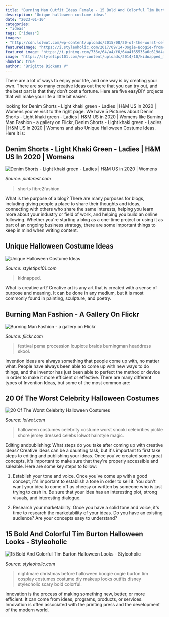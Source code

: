 ```yaml
---
title: "Burning Man Outfit Ideas Female - 15 Bold And Colorful Tim Burton Halloween Looks"
description: "Unique halloween costume ideas"
date: "2023-01-10"
categories:
- "ideas"
tags: ["ideas"]
images:
- "http://cdn.lolwot.com/wp-content/uploads/2015/08/20-of-the-worst-celebrity-halloween-costumes-4.jpg"
featuredImage: "https://i.styleoholic.com/2017/09/14-Oogie-Boogie-from-Nightmare-Before-Christmas.jpg"
featured_image: "https://i.pinimg.com/736x/64/a4/f6/64a4f65535a6c619d4a65c895873ff4e.jpg"
image: "https://styletips101.com/wp-content/uploads/2014/10/kidnapped_mermaid_costume.jpg"
ShowToc: true
author: "Brigitte Dickens V"
---
```



There are a lot of ways to enjoy your life, and one way is by creating your own. There are so many creative ideas out there that you can try out, and the best part is that they don’t cost a fortune. Here are five easyDIY projects that will make your life a little bit easier.

	

		
looking for Denim Shorts - Light khaki green - Ladies | H&amp;M US in 2020 | Womens you've visit to the right page. We have 5 Pictures about Denim Shorts - Light khaki green - Ladies | H&amp;M US in 2020 | Womens like Burning Man Fashion - a gallery on Flickr, Denim Shorts - Light khaki green - Ladies | H&amp;M US in 2020 | Womens and also Unique Halloween Costume Ideas. Here it is:
		
    
## Denim Shorts - Light Khaki Green - Ladies | H&amp;M US In 2020 | Womens

<img loading=lazy src="https://i.pinimg.com/736x/64/a4/f6/64a4f65535a6c619d4a65c895873ff4e.jpg" onerror="this.onerror=null;this.src='https://tse3.mm.bing.net/th?id=OIP.54eeO7M7TiNy9kMr7r4cbQHaLI&amp;pid=15.1';" alt="Denim Shorts - Light khaki green - Ladies | H&amp;M US in 2020 | Womens">

_Source: pinterest.com_

>shorts fibre2fashion. 

	

What is the purpose of a blog?
There are many purposes for blogs, including giving people a place to share their thoughts and ideas, connecting with others who share the same interests, helping you learn more about your industry or field of work, and helping you build an online following. Whether you're starting a blog as a one-time project or using it as part of an ongoing business strategy, there are some important things to keep in mind when writing content.

    
## Unique Halloween Costume Ideas

<img loading=lazy src="https://styletips101.com/wp-content/uploads/2014/10/kidnapped_mermaid_costume.jpg" onerror="this.onerror=null;this.src='https://tse1.mm.bing.net/th?id=OIP.FAzFvkGimKR4NBY5ErubbQHaJ4&amp;pid=15.1';" alt="Unique Halloween Costume Ideas">

_Source: styletips101.com_

>kidnapped. 

	

What is creative art?
Creative art is any art that is created with a sense of purpose and meaning. It can be done in any medium, but it is most commonly found in painting, sculpture, and poetry.

    
## Burning Man Fashion - A Gallery On Flickr

<img loading=lazy src="https://farm2.staticflickr.com/1381/1359721870_0ee6dc04d2_z.jpg" onerror="this.onerror=null;this.src='https://tse3.mm.bing.net/th?id=OIP.6ySJx5bDQ-fXdl4Ma9QnYAAAAA&amp;pid=15.1';" alt="Burning Man Fashion - a gallery on Flickr">

_Source: flickr.com_

>festival pema procession loupiote braids burningman headdress skool. 

	

Invention ideas are always something that people come up with, no matter what. People have always been able to come up with new ways to do things, and the inventor has just been able to perfect the method or device in order to make it more efficient or effective. There are many different types of Invention Ideas, but some of the most common are:

    
## 20 Of The Worst Celebrity Halloween Costumes

<img loading=lazy src="http://cdn.lolwot.com/wp-content/uploads/2015/08/20-of-the-worst-celebrity-halloween-costumes-4.jpg" onerror="this.onerror=null;this.src='https://tse1.mm.bing.net/th?id=OIP.US1-u6YWlgvLMm_eb4A9igHaJQ&amp;pid=15.1';" alt="20 Of The Worst Celebrity Halloween Costumes">

_Source: lolwot.com_

>halloween costumes celebrity costume worst snooki celebrities pickle shore jersey dressed celebs lolwot hairstyle magic. 

	

Editing andpublishing: What steps do you take after coming up with creative ideas?
Creative ideas can be a daunting task, but it's important to first take steps to editing and publishing your ideas. Once you've created some great concepts, it's important to make sure that they're properly accessible and saleable. Here are some key steps to follow:
1. Establish your tone and voice. Once you've come up with a good concept, it's important to establish a tone in order to sell it. You don't want your idea to come off as cheesy or written by someone who is just trying to cash in. Be sure that your idea has an interesting plot, strong visuals, and interesting dialogue.

2. Research your marketability. Once you have a solid tone and voice, it's time to research the marketability of your ideas. Do you have an existing audience? Are your concepts easy to understand?

    
## 15 Bold And Colorful Tim Burton Halloween Looks - Styleoholic

<img loading=lazy src="https://i.styleoholic.com/2017/09/14-Oogie-Boogie-from-Nightmare-Before-Christmas.jpg" onerror="this.onerror=null;this.src='https://tse3.mm.bing.net/th?id=OIP.lhYpFTGiCTflGGWZsMO5-QHaLH&amp;pid=15.1';" alt="15 Bold And Colorful Tim Burton Halloween Looks - Styleoholic">

_Source: styleoholic.com_

>nightmare christmas before halloween boogie oogie burton tim cosplay costumes costume diy makeup looks outfits disney styleoholic scary bold colorful. 

	

Innovation is the process of making something new, better, or more efficient. It can come from ideas, programs, products, or services. Innovation is often associated with the printing press and the development of the modern world.

